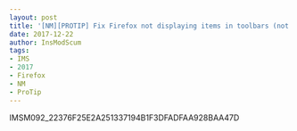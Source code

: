 ```yaml
---
layout: post
title: '[NM][PROTIP] Fix Firefox not displaying items in toolbars (not displaying icons in the Bookmark Bar): open new window!'
date: 2017-12-22
author: InsModScum
tags:
- IMS
- 2017
- Firefox
- NM
- ProTip
---
```


IMSM092_22376F25E2A251337194B1F3DFADFAA928BAA47D 